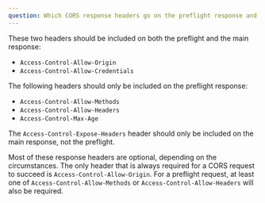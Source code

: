 ```yaml
---
question: Which CORS response headers go on the preflight response and which go on the main response?
---
```


These two headers should be included on both the preflight and the main response:

* `Access-Control-Allow-Origin`
* `Access-Control-Allow-Credentials`

The following headers should only be included on the preflight response:

* `Access-Control-Allow-Methods`
* `Access-Control-Allow-Headers`
* `Access-Control-Max-Age`

The `Access-Control-Expose-Headers` header should only be included on the main response, not the preflight.

Most of these response headers are optional, depending on the circumstances. The only header that is always required for
a CORS request to succeed is `Access-Control-Allow-Origin`. For a preflight request, at least one of
`Access-Control-Allow-Methods` or `Access-Control-Allow-Headers` will also be required.
